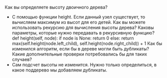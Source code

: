 Как вы определяете высоту двоичного дерева?
 - С помощью функции height. Если данный узел существует, то вычисляем максимум из высот для его детей.
Как вы можете использовать рекурсию для вычисления высоты дерева? Каковы параметры, которые нужно передавать в рекурсивную функцию?
    def height(self, node):
        if node is None:
            return 0
        else:
            return max(self.height(node.left_child), self.height(node.right_child)) + 1
Как бы изменился алгоритм, если бы в дереве могли быть дубликаты? Какие дополнительные проверки потребовались бы для таких случаев?
 - Сам подсчет высоты не изменится. Нужно только определиться, в какое поддерево мы добавляем дубликаты.
